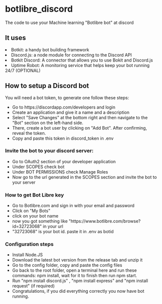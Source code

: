 # botlibre_discord
The code to use your Machine learning "Botlibre bot" at discord

<h2>It uses</h2>

<li>Botkit: a handy bot building framework</li>
<li>Discord.js: a node module for connecting to the Discord API</li>
<li>Botkit Discord: A connector that allows you to use Bokit and Discord.js</li>
<li>Uptime Robot: A monitoring service that helps keep your bot running 24/7 (OPTIONAL)</li>
  </ul>
  
 <h2>How to setup a Discord bot</h2>
<p>You will need a bot token, to generate one follow these steps:</p>

<ul>
<li>Go to https://discordapp.com/developers and login</li>
<li>Create an application and give it a name and a description</li>
<li>Select "Save Changes" at the bottom right and then navigate to the "Bot" section on the left-hand side.</li>
<li>There, create a bot user by clicking on "Add Bot". After confirming, reveal the token.</li>
<li>Copy and paste this token in discord_token in .env</li>
</ul>
<h3>Invite the bot to your discord server:</h3>
<ul>
<li>Go to OAuth2 section of your developer application</li>
<li>Under SCOPES check bot</li>
<li>Under BOT PERMISSIONS check Manage Roles</li>
<li>Now go to the url generated in the SCOPES section and invite the bot to your server</li>
</ul>
<h3> How to get Bot Libre key </h3>
<ul>
<li>Go to Botlibre.com and sign in with your email and password</li>
  <li>Click on "My Bots"</li>
  <li> click on your bot name </li>
  <li> now you got something like "https://www.botlibre.com/browse?id=32723068" in your url</li>
  <li> "32723068" is your bot id. paste it in .env as botid</li>
  </ul>


<h3>Configuration steps</h3>
<ul>
<li>Install Node.JS</li>
<li>Download the latest bot version from the release tab and unzip it</li>
<li>Go to the config folder, copy and paste the config files</li>
<li>Go back to the root folder, open a terminal here and run these commands: npm install, wait for it to finish then run npm start.</li>
<li> Run "npm install discord.js" , "npm install express" and "npm install request" (if required) </li>
<li>Congratulations, if you did everything correctly you now have bot running.</li>
</ul>


